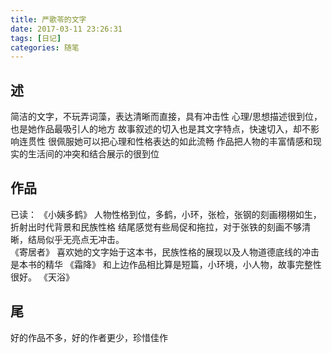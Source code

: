 ```yaml
---
title: 严歌苓的文字
date: 2017-03-11 23:26:31
tags: [日记]
categories: 随笔
---
```


## 述
简洁的文字，不玩弄词藻，表达清晰而直接，具有冲击性
心理/思想描述很到位，也是她作品最吸引人的地方
故事叙述的切入也是其文字特点，快速切入，却不影响连贯性
很佩服她可以把心理和性格表达的如此流畅
作品把人物的丰富情感和现实的生活间的冲突和结合展示的很到位
<!-- more -->
## 作品
已读：
《小姨多鹤》 
    人物性格到位，多鹤，小环，张检，张钢的刻画栩栩如生，折射出时代背景和民族性格
    结尾感觉有些局促和拖拉，对于张铁的刻画不够清晰，结局似乎无亮点无冲击。  
《寄居者》
    喜欢她的文字始于这本书，民族性格的展现以及人物道德底线的冲击是本书的精华
《霜降》
    和上边作品相比算是短篇，小环境，小人物，故事完整性很好。
《天浴》

## 尾
好的作品不多，好的作者更少，珍惜佳作